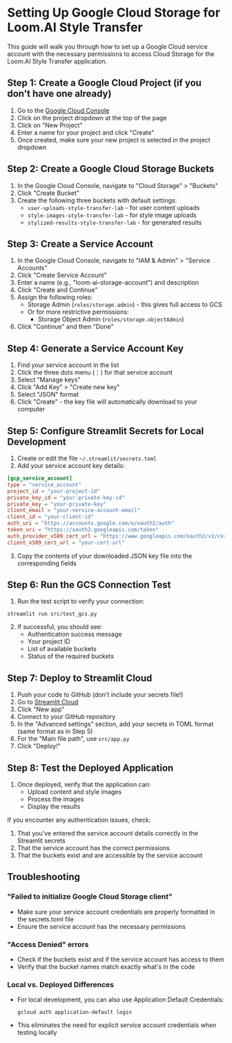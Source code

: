 # Setting Up Google Cloud Storage for Loom.AI Style Transfer

This guide will walk you through how to set up a Google Cloud service account with the necessary permissions to access Cloud Storage for the Loom.AI Style Transfer application.

## Step 1: Create a Google Cloud Project (if you don't have one already)

1. Go to the [Google Cloud Console](https://console.cloud.google.com/)
2. Click on the project dropdown at the top of the page
3. Click on "New Project"
4. Enter a name for your project and click "Create"
5. Once created, make sure your new project is selected in the project dropdown

## Step 2: Create a Google Cloud Storage Buckets

1. In the Google Cloud Console, navigate to "Cloud Storage" > "Buckets"
2. Click "Create Bucket"
3. Create the following three buckets with default settings:
   - `user-uploads-style-transfer-lab` - for user content uploads
   - `style-images-style-transfer-lab` - for style image uploads
   - `stylized-results-style-transfer-lab` - for generated results

## Step 3: Create a Service Account

1. In the Google Cloud Console, navigate to "IAM & Admin" > "Service Accounts"
2. Click "Create Service Account"
3. Enter a name (e.g., "loom-ai-storage-account") and description
4. Click "Create and Continue"
5. Assign the following roles:
   - Storage Admin (`roles/storage.admin`) - this gives full access to GCS
   - Or for more restrictive permissions:
     - Storage Object Admin (`roles/storage.objectAdmin`)
6. Click "Continue" and then "Done"

## Step 4: Generate a Service Account Key

1. Find your service account in the list
2. Click the three dots menu (⋮) for that service account
3. Select "Manage keys"
4. Click "Add Key" > "Create new key"
5. Select "JSON" format
6. Click "Create" - the key file will automatically download to your computer

## Step 5: Configure Streamlit Secrets for Local Development

1. Create or edit the file `~/.streamlit/secrets.toml`
2. Add your service account key details:

```toml
[gcp_service_account]
type = "service_account"
project_id = "your-project-id"
private_key_id = "your-private-key-id"
private_key = "your-private-key"
client_email = "your-service-account-email"
client_id = "your-client-id"
auth_uri = "https://accounts.google.com/o/oauth2/auth"
token_uri = "https://oauth2.googleapis.com/token"
auth_provider_x509_cert_url = "https://www.googleapis.com/oauth2/v1/certs"
client_x509_cert_url = "your-cert-url"
```

3. Copy the contents of your downloaded JSON key file into the corresponding fields

## Step 6: Run the GCS Connection Test

1. Run the test script to verify your connection:
```
streamlit run src/test_gcs.py
```

2. If successful, you should see:
   - Authentication success message
   - Your project ID
   - List of available buckets
   - Status of the required buckets

## Step 7: Deploy to Streamlit Cloud

1. Push your code to GitHub (don't include your secrets file!)
2. Go to [Streamlit Cloud](https://share.streamlit.io/)
3. Click "New app"
4. Connect to your GitHub repository
5. In the "Advanced settings" section, add your secrets in TOML format (same format as in Step 5)
6. For the "Main file path", use `src/app.py`
7. Click "Deploy!"

## Step 8: Test the Deployed Application

1. Once deployed, verify that the application can:
   - Upload content and style images
   - Process the images
   - Display the results

If you encounter any authentication issues, check:
1. That you've entered the service account details correctly in the Streamlit secrets
2. That the service account has the correct permissions
3. That the buckets exist and are accessible by the service account

## Troubleshooting

### "Failed to initialize Google Cloud Storage client"
- Make sure your service account credentials are properly formatted in the secrets.toml file
- Ensure the service account has the necessary permissions

### "Access Denied" errors
- Check if the buckets exist and if the service account has access to them
- Verify that the bucket names match exactly what's in the code

### Local vs. Deployed Differences
- For local development, you can also use Application Default Credentials:
  ```
  gcloud auth application-default login
  ```
- This eliminates the need for explicit service account credentials when testing locally 